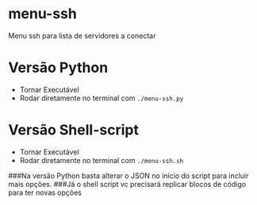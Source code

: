 # menu-ssh
Menu ssh para lista de servidores a conectar


# Versão Python
* Tornar Executável
* Rodar diretamente no terminal com `./menu-ssh.py`

# Versão Shell-script
* Tornar Executável
* Rodar diretamente no terminal com `./menu-ssh.sh`


###Na versão Python basta alterar o JSON no início do script para incluir mais opções.
###Já o shell script vc precisará replicar blocos de código para ter novas opções

